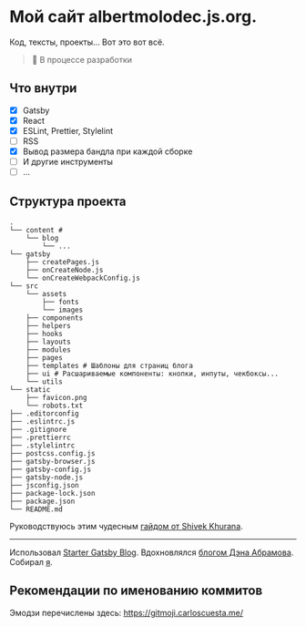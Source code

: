 # Мой сайт albertmolodec.js.org.

Код, тексты, проекты... Вот это вот всё.

> :loudspeaker: В процессе разработки

## Что внутри
- [x] Gatsby
- [x] React
- [x] ESLint, Prettier, Stylelint
- [ ] RSS
- [x] Вывод размера бандла при каждой сборке
- [ ] И другие инструменты
- [ ] ...

## Структура проекта

```
.
└── content # 
    └── blog
        └── ...
└── gatsby
    ├── createPages.js
    ├── onCreateNode.js
    └── onCreateWebpackConfig.js
└── src
    └── assets
        ├── fonts
        └── images
    ├── components
    ├── helpers
    ├── hooks
    ├── layouts
    ├── modules
    ├── pages 
    ├── templates # Шаблоны для страниц блога
    ├── ui # Расшариваемые компоненты: кнопки, инпуты, чекбоксы... 
    └── utils
└── static
    ├── favicon.png
    └── robots.txt
├── .editorconfig
├── .eslintrc.js
├── .gitignore
├── .prettierrc
├── .stylelintrc
├── postcss.config.js
├── gatsby-browser.js
├── gatsby-config.js
├── gatsby-node.js
├── jsconfig.json
├── package-lock.json
├── package.json
└── README.md
```

Руководствуюсь этим чудесным [гайдом от Shivek Khurana](https://hackernoon.com/fractal-a-react-app-structure-for-infinite-scale-4dab943092af).

***

Использовал [Starter Gatsby Blog](https://github.com/gatsbyjs/gatsby-starter-blog).
Вдохновлялся [блогом Дэна Абрамова](https://overreacted.io/). Собирал [я](https://twitter.com/albert_molodec).

## Рекомендации по именованию коммитов

Эмодзи перечислены здесь: https://gitmoji.carloscuesta.me/
